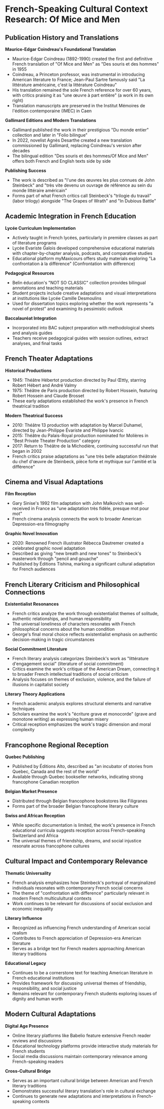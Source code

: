 # French-Speaking Cultural Context Research: Of Mice and Men

## Publication History and Translations

**Maurice-Edgar Coindreau's Foundational Translation**
- Maurice-Edgar Coindreau (1892-1990) created the first and definitive French translation of "Of Mice and Men" as "Des souris et des hommes" in 1955
- Coindreau, a Princeton professor, was instrumental in introducing American literature to France; Jean-Paul Sartre famously said "La littérature américaine, c'est la littérature Coindreau"
- His translation remained the sole French reference for over 60 years, with critics praising it as "une œuvre à part entière" (a work in its own right)
- Translation manuscripts are preserved in the Institut Mémoires de l'édition contemporaine (IMEC) in Caen

**Gallimard Editions and Modern Translations**
- Gallimard published the work in their prestigious "Du monde entier" collection and later in "Folio bilingue"
- In 2022, novelist Agnès Desarthe created a new translation commissioned by Gallimard, replacing Coindreau's version after decades
- The bilingual edition "Des souris et des hommes/Of Mice and Men" offers both French and English texts side by side

**Publishing Success**
- The work is described as "l'une des œuvres les plus connues de John Steinbeck" and "très vite devenu un ouvrage de référence au sein du monde littéraire américain"
- Forms part of what French critics call Steinbeck's "trilogie du travail" (labor trilogy) alongside "The Grapes of Wrath" and "In Dubious Battle"

## Academic Integration in French Education

**Lycée Curriculum Implementation**
- Actively taught in French lycées, particularly in première classes as part of literature programs
- Lycée Evariste Galois developed comprehensive educational materials with chapter-by-chapter analysis, podcasts, and comparative studies
- Educational platform myMaxicours offers study materials exploring "La confrontation à la différence" (Confrontation with difference)

**Pedagogical Resources**
- Belin éducation's "NOT SO CLASSIC" collection provides bilingual annotations and teaching materials
- Student projects include creative adaptations and visual interpretations at institutions like Lycée Camille Desmoulins
- Used for dissertation topics exploring whether the work represents "a novel of protest" and examining its pessimistic outlook

**Baccalauréat Integration**
- Incorporated into BAC subject preparation with methodological sheets and analysis guides
- Teachers receive pedagogical guides with session outlines, extract analyses, and final tasks

## French Theater Adaptations

**Historical Productions**
- 1945: Théâtre Hébertot production directed by Paul Œttly, starring Robert Hébert and André Valmy
- 1975: Théâtre de Paris production directed by Robert Hossein, featuring Robert Hossein and Claude Brosset
- These early adaptations established the work's presence in French theatrical tradition

**Modern Theatrical Success**
- 2010: Théâtre 13 production with adaptation by Marcel Duhamel, directed by Jean-Philippe Évariste and Philippe Ivancic
- 2015: Théâtre du Palais-Royal production nominated for Molières in "Best Private Theater Production" category
- 2017: Return to Théâtre de la Michodière, continuing successful run that began in 2002
- French critics praise adaptations as "une très belle adaptation théâtrale du chef d'œuvre de Steinbeck, pièce forte et mythique sur l'amitié et la différence"

## Cinema and Visual Adaptations

**Film Reception**
- Gary Sinise's 1992 film adaptation with John Malkovich was well-received in France as "une adaptation très fidèle, presque mot pour mot"
- French cinema analysis connects the work to broader American Depression-era filmography

**Graphic Novel Innovation**
- 2020: Renowned French illustrator Rébecca Dautremer created a celebrated graphic novel adaptation
- Described as giving "new breath and new tones" to Steinbeck's masterwork through "pencil and gouache"
- Published by Éditions Tishina, marking a significant cultural adaptation for French audiences

## French Literary Criticism and Philosophical Connections

**Existentialist Resonances**
- French critics analyze the work through existentialist themes of solitude, authentic relationships, and human responsibility
- The universal loneliness of characters resonates with French philosophical concerns about the human condition
- George's final moral choice reflects existentialist emphasis on authentic decision-making in tragic circumstances

**Social Commitment Literature**
- French literary analysis categorizes Steinbeck's work as "littérature d'engagement social" (literature of social commitment)
- Critics examine the work's critique of the American Dream, connecting it to broader French intellectual traditions of social criticism
- Analysis focuses on themes of exclusion, violence, and the failure of illusions in capitalist society

**Literary Theory Applications**
- French academic analysis explores structural elements and narrative techniques
- Scholars examine the work's "écriture grave et monocorde" (grave and monotone writing) as expressing human misery
- Critical reception emphasizes the work's tragic dimension and moral complexity

## Francophone Regional Reception

**Quebec Publishing**
- Published by Éditions Alto, described as "an incubator of stories from Quebec, Canada and the rest of the world"
- Available through Quebec bookseller networks, indicating strong francophone Canadian reception

**Belgian Market Presence**
- Distributed through Belgian francophone bookstores like Filigranes
- Forms part of the broader Belgian francophone literary culture

**Swiss and African Reception**
- While specific documentation is limited, the work's presence in French educational curricula suggests reception across French-speaking Switzerland and Africa
- The universal themes of friendship, dreams, and social injustice resonate across francophone cultures

## Cultural Impact and Contemporary Relevance

**Thematic Universality**
- French analysis emphasizes how Steinbeck's portrayal of marginalized individuals resonates with contemporary French social concerns
- The theme of "confrontation with difference" particularly relevant in modern French multiculultural contexts
- Work continues to be relevant for discussions of social exclusion and economic inequality

**Literary Influence**
- Recognized as influencing French understanding of American social realism
- Contributes to French appreciation of Depression-era American literature
- Serves as a bridge text for French readers approaching American literary traditions

**Educational Legacy**
- Continues to be a cornerstone text for teaching American literature in French educational institutions
- Provides framework for discussing universal themes of friendship, responsibility, and social justice
- Remains relevant for contemporary French students exploring issues of dignity and human worth

## Modern Cultural Adaptations

**Digital Age Presence**
- Online literary platforms like Babelio feature extensive French reader reviews and discussions
- Educational technology platforms provide interactive study materials for French students
- Social media discussions maintain contemporary relevance among French-speaking readers

**Cross-Cultural Bridge**
- Serves as an important cultural bridge between American and French literary traditions
- Demonstrates successful literary translation's role in cultural exchange
- Continues to generate new adaptations and interpretations in French-speaking contexts